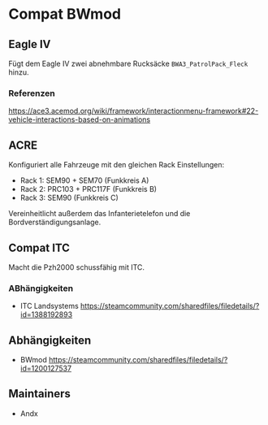 # Compat BWmod

## Eagle IV

Fügt dem Eagle IV zwei abnehmbare Rucksäcke `BWA3_PatrolPack_Fleck` hinzu.

### Referenzen

<https://ace3.acemod.org/wiki/framework/interactionmenu-framework#22-vehicle-interactions-based-on-animations>

## ACRE

Konfiguriert alle Fahrzeuge mit den gleichen Rack Einstellungen:

- Rack 1: SEM90 + SEM70 (Funkkreis A)
- Rack 2: PRC103 + PRC117F (Funkkreis B)
- Rack 3: SEM90 (Funkkreis C)

Vereinheitlicht außerdem das Infanterietelefon und die Bordverständigungsanlage.

## Compat ITC

Macht die Pzh2000 schussfähig mit ITC.

### ABhängigkeiten

- ITC Landsystems <https://steamcommunity.com/sharedfiles/filedetails/?id=1388192893>

## Abhängigkeiten

- BWmod <https://steamcommunity.com/sharedfiles/filedetails/?id=1200127537>

## Maintainers

- Andx
